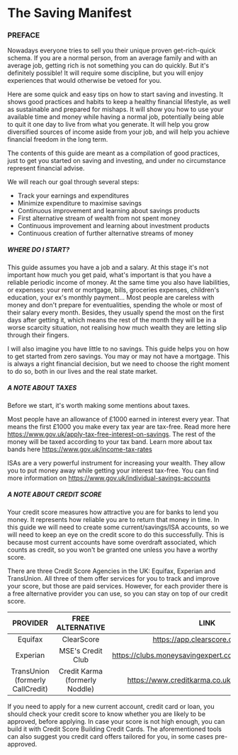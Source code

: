 # The Saving Manifest

### PREFACE

Nowadays everyone tries to sell you their unique proven get-rich-quick schema. If you are a normal person, from an average family and with an average job, getting rich is not something you can do quickly. But it's definitely possible! It will require some discipline, but you will enjoy experiences that would otherwise be vetoed for you.

Here are some quick and easy tips on how to start saving and investing. It shows good practices and habits to keep a healthy financial lifestyle, as well as sustainable and prepared for mishaps. It will show you how to use your available time and money while having a normal job, potentially being able to quit it one day to live from what you generate. It will help you grow diversified sources of income aside from your job, and will help you achieve financial freedom in the long term.

The contents of this guide are meant as a compilation of good practices, just to get you started on saving and investing, and under no circumstance represent financial advise.

We will reach our goal through several steps:
- Track your earnings and expenditures
- Minimize expenditure to maximise savings
- Continuous improvement and learning about savings products
- First alternative stream of wealth from not spent money
- Continuous improvement and learning about investment products
- Continuous creation of further alternative streams of money

##### WHERE DO I START?

This guide assumes you have a job and a salary. At this stage it's not important how much you get paid, what's important is that you have a reliable periodic income of money. At the same time you also have liabilities, or expenses: your rent or mortgage, bills, groceries expenses, children's education, your ex's monthly payment... Most people are careless with money and don't prepare for eventualities, spending the whole or most of their salary every month. Besides, they usually spend the most on the first days after getting it, which means the rest of the month they will be in a worse scarcity situation, not realising how much wealth they are letting slip through their fingers.

I will also imagine you have little to no savings. This guide helps you on how to get started from zero savings. You may or may not have a mortgage. This is always a right financial decision, but we need to choose the right moment to do so, both in our lives and the real state market.

##### A NOTE ABOUT TAXES

Before we start, it's worth making some mentions about taxes.

Most people have an allowance of £1000 earned in interest every year. That means the first £1000 you make every tax year are tax-free. Read more here https://www.gov.uk/apply-tax-free-interest-on-savings. The rest of the money will be taxed according to your tax band. Learn more about tax bands here https://www.gov.uk/income-tax-rates

ISAs are a very powerful instrument for increasing your wealth. They allow you to put money away while getting your interest tax-free. You can find more information on https://www.gov.uk/individual-savings-accounts

##### A NOTE ABOUT CREDIT SCORE

Your credit score measures how attractive you are for banks to lend you money. It represents how reliable you are to return that money in time. In this guide we will need to create some current/savings/ISA accounts, so we will need to keep an eye on the credit score to do this successfully. This is because most current accounts have some overdraft associated, which counts as credit, so you won't be granted one unless you have a worthy score.

There are three Credit Score Agencies in the UK: Equifax, Experian and TransUnion. All three of them offer services for you to track and improve your score, but those are paid services. However, for each provider there is a free alternative provider you can use, so you can stay on top of our credit score.


 PROVIDER | FREE ALTERNATIVE | LINK 
 :---: | :---: | :---:
 Equifax | ClearScore | https://app.clearscore.com/login
 Experian | MSE's Credit Club | https://clubs.moneysavingexpert.com/creditclub/register
 TransUnion (formerly CallCredit)    | Credit Karma (formerly Noddle) | https://www.creditkarma.co.uk/account/sign-in

If you need to apply for a new current account, credit card or loan, you should check your credit score to know whether you are likely to be approved, before applying. In case your score is not high enough, you can build it with Credit Score Building Credit Cards. The aforementioned tools can also suggest you credit card offers tailored for you, in some cases pre-approved.